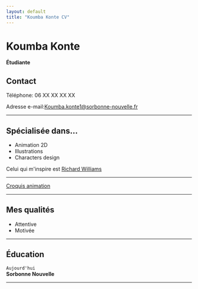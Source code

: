 ```yaml
---
layout: default
title: "Koumba Konte CV"
---
```

<link rel="stylesheet" href="/assets/css/style.css">

# Koumba Konte
**Étudiante**

## Contact

Téléphone: 06 XX XX XX XX

Adresse e-mail:[Koumba.konte1@sorbonne-nouvelle.fr](mailto:Koumba.konte1@sorbonne-nouvelle.fr)

---


## Spécialisée dans...


- Animation 2D  
- Illustrations
- Characters design

Celui qui m'inspire est [Richard Williams](https://fr.wikipedia.org/wiki/Richard_Williams_animateur)


---

[Croquis animation](assets/css/img/animation.png)

---

## Mes qualités


- Attentive
- Motivée

---


## Éducation

`Aujourd'hui`  
**Sorbonne Nouvelle**

---


